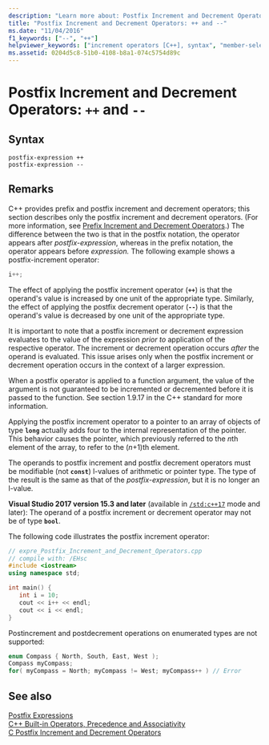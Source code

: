 ```yaml
---
description: "Learn more about: Postfix Increment and Decrement Operators: ++ and --"
title: "Postfix Increment and Decrement Operators: ++ and --"
ms.date: "11/04/2016"
f1_keywords: ["--", "++"]
helpviewer_keywords: ["increment operators [C++], syntax", "member-selection operators [C++]", "-- operator [C++], postfix decrement operators", "postfix operators [C++]", "++ operator [C++], postfix increment operators", "decrement operators [C++], syntax", "operators [C++], postfix", "decrement operators [C++]"]
ms.assetid: 0204d5c8-51b0-4108-b8a1-074c5754d89c
---
```

# Postfix Increment and Decrement Operators: `++` and `--`

## Syntax

```
postfix-expression ++
postfix-expression --
```

## Remarks

C++ provides prefix and postfix increment and decrement operators; this section describes only the postfix increment and decrement operators. (For more information, see [Prefix Increment and Decrement Operators](../cpp/prefix-increment-and-decrement-operators-increment-and-decrement.md).) The difference between the two is that in the postfix notation, the operator appears after *postfix-expression*, whereas in the prefix notation, the operator appears before *expression.* The following example shows a postfix-increment operator:

```cpp
i++;
```

The effect of applying the postfix increment operator (**`++`**) is that the operand's value is increased by one unit of the appropriate type. Similarly, the effect of applying the postfix decrement operator (**`--`**) is that the operand's value is decreased by one unit of the appropriate type.

It is important to note that a postfix increment or decrement expression evaluates to the value of the expression *prior to* application of the respective operator. The increment or decrement operation occurs *after* the operand is evaluated. This issue arises only when the postfix increment or decrement operation occurs in the context of a larger expression.

When a postfix operator is applied to a function argument, the value of the argument is not guaranteed to be incremented or decremented before it is passed to the function.  See section 1.9.17 in the C++ standard for more information.

Applying the postfix increment operator to a pointer to an array of objects of type **`long`** actually adds four to the internal representation of the pointer. This behavior causes the pointer, which previously referred to the *n*th element of the array, to refer to the (*n*+1)th element.

The operands to postfix increment and postfix decrement operators must be modifiable (not **`const`**) l-values of arithmetic or pointer type. The type of the result is the same as that of the *postfix-expression*, but it is no longer an l-value.

**Visual Studio 2017 version 15.3 and later** (available in [`/std:c++17`](../build/reference/std-specify-language-standard-version.md) mode and later): The operand of a postfix increment  or decrement operator may not be of type **`bool`**.

The following code illustrates the postfix increment operator:

```cpp
// expre_Postfix_Increment_and_Decrement_Operators.cpp
// compile with: /EHsc
#include <iostream>
using namespace std;

int main() {
   int i = 10;
   cout << i++ << endl;
   cout << i << endl;
}
```

Postincrement and postdecrement operations on enumerated types are not supported:

```cpp
enum Compass { North, South, East, West );
Compass myCompass;
for( myCompass = North; myCompass != West; myCompass++ ) // Error
```

## See also

[Postfix Expressions](../cpp/postfix-expressions.md)\
[C++ Built-in Operators, Precedence and Associativity](../cpp/cpp-built-in-operators-precedence-and-associativity.md)\
[C Postfix Increment and Decrement Operators](../c-language/c-postfix-increment-and-decrement-operators.md)
